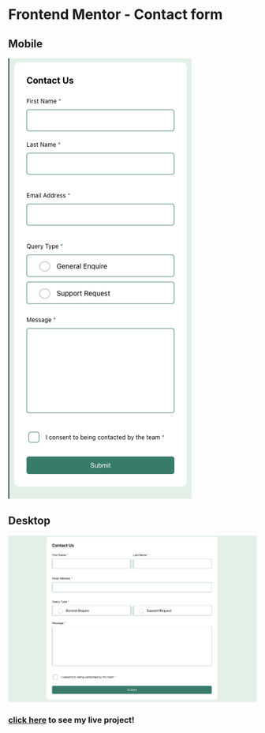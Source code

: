 # Frontend Mentor - Contact form

## Mobile 

![Alt text](Contact-form-mobile.png)

## Desktop

![Alt text](Contact-form-desktop.png)

### [click here](https://react-contact-form.surge.sh/) to see my live project!